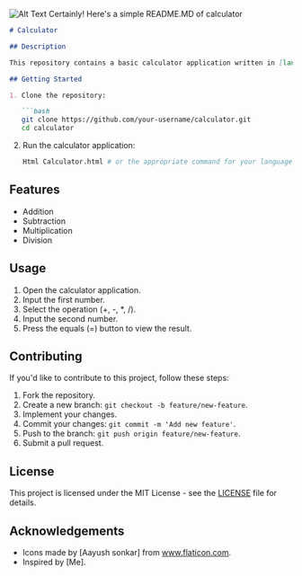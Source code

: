 ![Alt Text](tenor.gif)
Certainly! Here's a simple README.MD of calculator 

```markdown
# Calculator

## Description

This repository contains a basic calculator application written in [language of your choice]. It performs standard arithmetic operations.

## Getting Started

1. Clone the repository:

   ```bash
   git clone https://github.com/your-username/calculator.git
   cd calculator
   ```

2. Run the calculator application:

   ```bash
   Html Calculator.html # or the appropriate command for your language
   ```

## Features

- Addition
- Subtraction
- Multiplication
- Division

## Usage

1. Open the calculator application.
2. Input the first number.
3. Select the operation (+, -, *, /).
4. Input the second number.
5. Press the equals (=) button to view the result.

## Contributing

If you'd like to contribute to this project, follow these steps:

1. Fork the repository.
2. Create a new branch: `git checkout -b feature/new-feature`.
3. Implement your changes.
4. Commit your changes: `git commit -m 'Add new feature'`.
5. Push to the branch: `git push origin feature/new-feature`.
6. Submit a pull request.

## License

This project is licensed under the MIT License - see the [LICENSE](LICENSE) file for details.

## Acknowledgements

- Icons made by [Aayush sonkar] from www.flaticon.com.
- Inspired by [Me].
```

